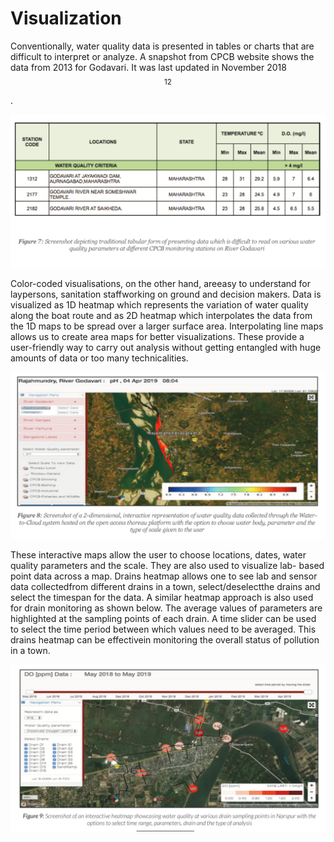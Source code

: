 # Visualization

Conventionally, water quality data is presented in tables or charts that are difficult to interpret or analyze. A snapshot from CPCB website shows the data from 2013 for Godavari. It was last updated in November 2018$$^{12}$$ .

![](../../.gitbook/assets/screenshot-2019-10-18-at-11.14.22-am.png)

Color-coded visualisations, on the other hand, areeasy to understand for laypersons, sanitation staffworking on ground and decision makers. Data is visualized as 1D heatmap which represents the variation of water quality along the boat route and as 2D heatmap which interpolates the data from the 1D maps to be spread over a larger surface area. Interpolating line maps allows us to create area maps for better visualizations. These provide a user-friendly way to carry out analysis without getting entangled with huge amounts of data or too many technicalities.

![](../../.gitbook/assets/screenshot-2019-10-18-at-11.17.14-am.png)

These interactive maps allow the user to choose locations, dates, water quality parameters and the scale. They are also used to visualize lab- based point data across a map. Drains heatmap allows one to see lab and sensor data collectedfrom different drains in a town, select/deselectthe drains and select the timespan for the data. A similar heatmap approach is also used for drain monitoring as shown below. The average values of parameters are highlighted at the sampling points of each drain. A time slider can be used to select the time period between which values need to be averaged. This drains heatmap can be effectivein monitoring the overall status of pollution in a town.

![](../../.gitbook/assets/screenshot-2019-10-18-at-11.19.26-am.png)

